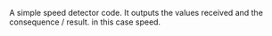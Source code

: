 A simple speed detector code.
It  outputs the values received and the consequence / result. in this case speed.
